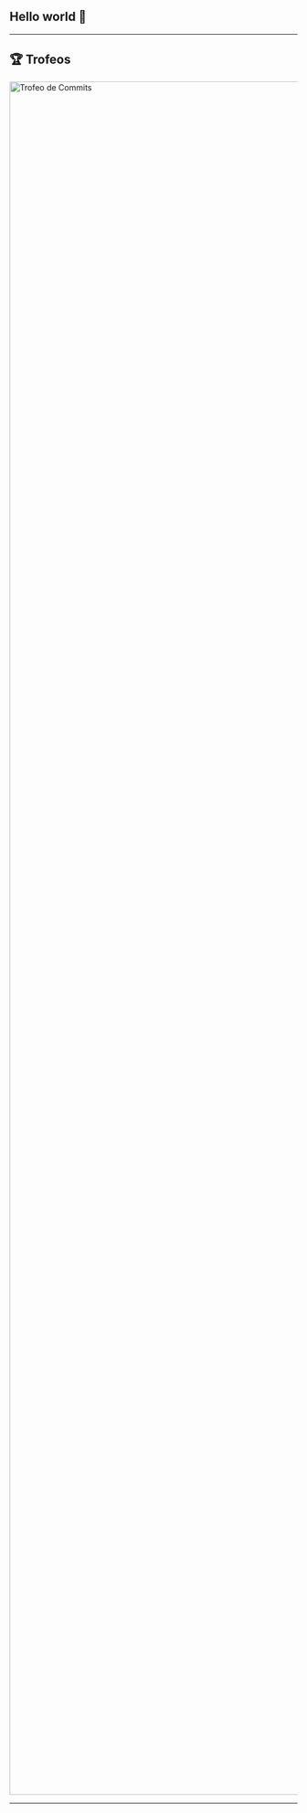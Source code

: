 ## Hello world 👋
---
## 🏆 Trofeos

<img src="https://github-profile-trophy.vercel.app/?username=Michaelsr&theme=darkhub" alt="Trofeo de Commits" width="3000" />

---
<!--
**Michaelsr/Michaelsr** is a ✨ _special_ ✨ repository because its `README.md` (this file) appears on your GitHub profile.

Here are some ideas to get you started:

- 🔭 I’m currently working on ...
- 🌱 I’m currently learning ...
- 👯 I’m looking to collaborate on ...
- 🤔 I’m looking for help with ...
- 💬 Ask me about ...
- 📫 How to reach me: ...
- 😄 Pronouns: ...
- ⚡ Fun fact: ...
-->

